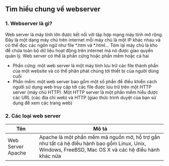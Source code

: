 ## Tìm hiểu chung về webserver
### 1. Webserver là gì?
Web server là máy tính lớn được kết nối với tập hợp mạng máy tính mở rộng. Đây là một dạng máy chủ trên internet mỗi máy chủ là một IP khác nhau và có thể đọc các ngôn ngữ như file *.htm và *.html... Tóm lại máy chủ là kho để chứa toàn bộ dữ liệu hoạt động trên internet mà nó được giao quyền quản lý. Web server có thể là phần cứng hoặc phần mềm hoặc cả hai
  
  * Phần cứng: một web server là một máy tính lưu trữ các file thành phần của một website và có thể phân phát chúng tới thiết bị của người dùng cuối
  * Phần mềm: một web server bao gồm một số phần để điều khiển cách người sử dụng web truy cập tới các file được lưu trữ trên một HTTP server (máy chủ HTTP). Một HTTP server là một phần mềm hiểu được các URL (các địa chỉ web) và HTTP (giao thức trình duyệt của bạn sử dụng để xem các trang web)

### 2. Các loại web server

|Tên|Mô tả|
|-|-|
|Web Server Apache|Apache là một phần mềm mã nguồn mở, hỗ trợ gần như tất cả hệ điều hành bao gồm Linux, Unix, Windows, FreeBSD, Mac OS X và các hệ điều hành khác nữa|